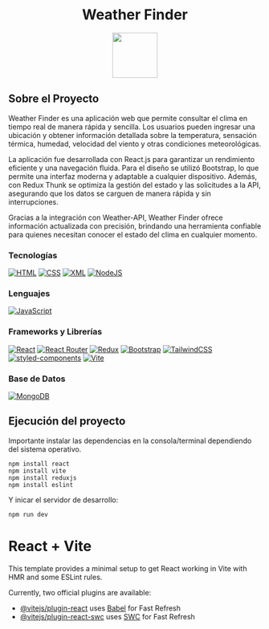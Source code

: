 <div align="center">

  # Weather Finder

  <img src="https://cdn2.iconfinder.com/data/icons/ios-14-custom-application/62/application-12-256.png" height="90">
  <br>
  

  
</div>

## Sobre el Proyecto

Weather Finder es una aplicación web que permite consultar el clima en tiempo real de manera rápida y sencilla. Los usuarios pueden ingresar una ubicación y obtener información detallada sobre la temperatura, sensación térmica, humedad, velocidad del viento y otras condiciones meteorológicas.

La aplicación fue desarrollada con React.js para garantizar un rendimiento eficiente y una navegación fluida. Para el diseño se utilizó Bootstrap, lo que permite una interfaz moderna y adaptable a cualquier dispositivo. Además, con Redux Thunk se optimiza la gestión del estado y las solicitudes a la API, asegurando que los datos se carguen de manera rápida y sin interrupciones.

Gracias a la integración con Weather-API, Weather Finder ofrece información actualizada con precisión, brindando una herramienta confiable para quienes necesitan conocer el estado del clima en cualquier momento.

### Tecnologías
  [![HTML](https://img.shields.io/badge/HTML-%23E34F26.svg?logo=html5&logoColor=white)](#)
  [![CSS](https://img.shields.io/badge/CSS-1572B6?logo=css3&logoColor=fff)](#)
  [![XML](https://img.shields.io/badge/XML-767C52?logo=xml&logoColor=fff)](#)
  [![NodeJS](https://img.shields.io/badge/Node.js-6DA55F?logo=node.js&logoColor=white)](#)
### Lenguajes
  [![JavaScript](https://img.shields.io/badge/JavaScript-F7DF1E?logo=javascript&logoColor=000)](#)
###  Frameworks y Librerías 
  [![React](https://img.shields.io/badge/React-%2320232a.svg?logo=react&logoColor=%2361DAFB)](#)
  [![React Router](https://img.shields.io/badge/React_Router-CA4245?logo=react-router&logoColor=white)](#)
  [![Redux](https://img.shields.io/badge/Redux-764ABC?logo=redux&logoColor=fff)](#)
  [![Bootstrap](https://img.shields.io/badge/Bootstrap-7952B3?logo=bootstrap&logoColor=fff)](#)
  [![TailwindCSS](https://img.shields.io/badge/Tailwind%20CSS-%2338B2AC.svg?logo=tailwind-css&logoColor=white)](#)
  [![styled-components](https://img.shields.io/badge/styled--components-DB7093?logo=styledcomponents&logoColor=fff)](#)
  [![Vite](https://img.shields.io/badge/Vite-646CFF?logo=vite&logoColor=fff)](#)
### Base de Datos
  [![MongoDB](https://img.shields.io/badge/MongoDB-%234ea94b.svg?logo=mongodb&logoColor=white)](#)

## Ejecución del proyecto
Importante instalar las dependencias en la consola/terminal dependiendo del sistema operativo.
```properties
npm install react
npm install vite
npm install reduxjs
npm install eslint

```  
Y inicar el servidor de desarrollo:
```properties
npm run dev
```  
# React + Vite

This template provides a minimal setup to get React working in Vite with HMR and some ESLint rules.

Currently, two official plugins are available:

- [@vitejs/plugin-react](https://github.com/vitejs/vite-plugin-react/blob/main/packages/plugin-react/README.md) uses [Babel](https://babeljs.io/) for Fast Refresh
- [@vitejs/plugin-react-swc](https://github.com/vitejs/vite-plugin-react-swc) uses [SWC](https://swc.rs/) for Fast Refresh

